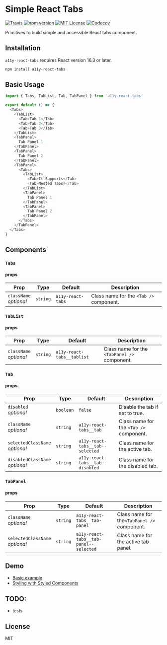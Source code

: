 
# Simple React Tabs

[![Travis](https://img.shields.io/travis/husnimun/a11y-react-tabs.svg?style=flat-square)](https://travis-ci.org/husnimun/a11y-react-tabs)
[![npm version](https://img.shields.io/npm/v/a11y-react-tabs.svg?style=flat-square)](https://www.npmjs.com/package/a11y-react-tabs)
[![MIT License](https://img.shields.io/npm/l/a11y-react-tabs.svg?style=flat-square)](https://github.com/husnimun/a11y-react-tabs/blob/master/LICENSE)
[![Codecov](https://img.shields.io/codecov/c/github/husnimun/a11y-react-tabs.svg?style=flat-square)](https://codecov.io/gh/husnimun/a11y-react-tabs)


Primitives to build simple and accessible React tabs component.

## Installation
`a11y-react-tabs` requires React version 16.3 or later.
```bash
npm install a11y-react-tabs
```

## Basic Usage
```js
import { Tabs, TabList, Tab, TabPanel } from 'a11y-react-tabs'

export default () => {
  <Tabs>
    <TabList>
      <Tab>Tab 1</Tab>
      <Tab>Tab 2</Tab>
      <Tab>Tab 3</Tab>
    </TabList>
    <TabPanel>
      Tab Panel 1
    </TabPanel>
    <TabPanel>
      Tab Panel 2
    </TabPanel>
    <TabPanel>
      <Tabs>
        <TabList>
          <Tab>It Supports</Tab>
          <Tab>Nested Tabs!</Tab>
        </TabList>
        <TabPanel>
          Tab Panel 1
        </TabPanel>
        <TabPanel>
          Tab Panel 2
        </TabPanel>
      </Tabs>
    </TabPanel>
  </Tabs>
}
```

## Components

### `Tabs`
#### props
| Prop                                | Type       | Default                     | Description                             |
| ----------------------------------- | ---------- | --------------------------- | --------------------------------------- |
| `className` <br> _optional_         | `string`   | `a11y-react-tabs`           | Class name for the `<Tab />` component. |


### `TabList`
#### props
| Prop                                | Type       | Default                     | Description                                  |
| ----------------------------------- | ---------- | --------------------------- | -------------------------------------------- |
| `className` <br> _optional_         | `string`   | `a11y-react-tabs__tablist`  | Class name for the `<TabPanel />` component. |


### `Tab`
#### props
| Prop                                | Type        | Default                          | Description                             |
| ----------------------------------- | ----------- | -------------------------------- |---------------------------------------- |
| `disabled` <br> _optional_          | `boolean`   | `false`                          | Disable the tab if set to true.         |
| `className` <br> _optional_         | `string`    | `a11y-react-tabs__tab`           | Class name for the `<Tab />` component. |
| `selectedClassName` <br> _optional_ | `string`    | `a11y-react-tabs__tab--selected` | Class name for the active tab.          |
| `disabledClassName` <br> _optional_ | `string`    | `a11y-react-tabs__tab--disabled` | Class name for the disabled tab.        |


### `TabPanel`
#### props
| Prop                                | Type       | Default                                | Description                                 |
| ----------------------------------- | ---------- | -------------------------------------- |-----------------------------------------    |
| `className` <br> _optional_         | `string`   | `a11y-react-tabs__tab-panel`           | Class name for the`<TabPanel />` component. |
| `selectedClassName` <br> _optional_ | `string`   | `a11y-react-tabs__tab-panel--selected` | Class name for the active tab panel.        |

## Demo
* [Basic example](https://codesandbox.io/s/jkkqzxlp9)
* [Styling with Styled Components](https://codesandbox.io/s/21qjl6qnzy)

## TODO:
* tests

## License
MIT
